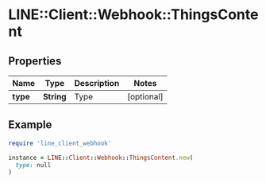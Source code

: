 # LINE::Client::Webhook::ThingsContent

## Properties

| Name | Type | Description | Notes |
| ---- | ---- | ----------- | ----- |
| **type** | **String** | Type | [optional] |

## Example

```ruby
require 'line_client_webhook'

instance = LINE::Client::Webhook::ThingsContent.new(
  type: null
)
```


